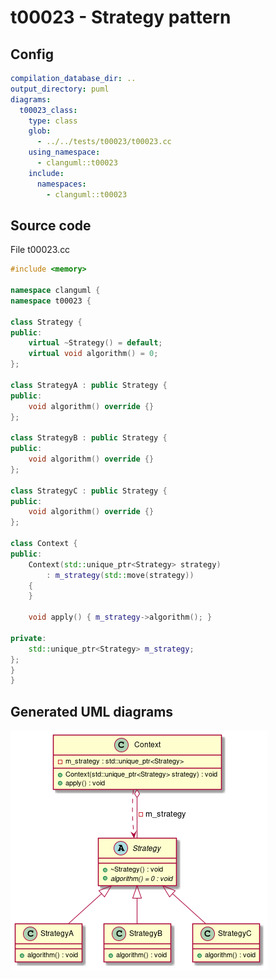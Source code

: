 # t00023 - Strategy pattern
## Config
```yaml
compilation_database_dir: ..
output_directory: puml
diagrams:
  t00023_class:
    type: class
    glob:
      - ../../tests/t00023/t00023.cc
    using_namespace:
      - clanguml::t00023
    include:
      namespaces:
        - clanguml::t00023

```
## Source code
File t00023.cc
```cpp
#include <memory>

namespace clanguml {
namespace t00023 {

class Strategy {
public:
    virtual ~Strategy() = default;
    virtual void algorithm() = 0;
};

class StrategyA : public Strategy {
public:
    void algorithm() override {}
};

class StrategyB : public Strategy {
public:
    void algorithm() override {}
};

class StrategyC : public Strategy {
public:
    void algorithm() override {}
};

class Context {
public:
    Context(std::unique_ptr<Strategy> strategy)
        : m_strategy(std::move(strategy))
    {
    }

    void apply() { m_strategy->algorithm(); }

private:
    std::unique_ptr<Strategy> m_strategy;
};
}
}

```
## Generated UML diagrams
![t00023_class](./t00023_class.png "Strategy pattern")

